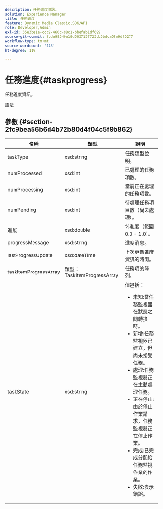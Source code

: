 ```yaml
---
description: 任務進度資訊。
solution: Experience Manager
title: 任務進度
feature: Dynamic Media Classic,SDK/API
role: Developer,Admin
exl-id: 35e3be1e-ccc2-460c-98c1-bbefab1df699
source-git-commit: fcda99340a18d5037157723bb3bdca5fa9df3277
workflow-type: tm+mt
source-wordcount: '143'
ht-degree: 11%

---
```


# 任務進度{#taskprogress}

任務進度資訊。

語法

## 參數 {#section-2fc9bea56b6d4b72b80d4f04c5f9b862}

<table id="table_04100BB8ABD84EF68B0A7CE3AD946414"> 
 <thead> 
  <tr> 
   <th colname="col1" class="entry"> 名稱 </th> 
   <th colname="col2" class="entry"> 類型 </th> 
   <th colname="col3" class="entry"> 說明 </th> 
  </tr> 
 </thead>
 <tbody> 
  <tr> 
   <td colname="col1"> <span class="codeph"> <span class="varname"> taskType</span> </span> </td> 
   <td colname="col2"> <span class="codeph"> xsd:string</span> </td> 
   <td colname="col3"> 任務類型說明。 </td> 
  </tr> 
  <tr> 
   <td colname="col1"> <span class="codeph"> <span class="varname"> numProcessed</span> </span> </td> 
   <td colname="col2"> <span class="codeph"> xsd:int</span> </td> 
   <td colname="col3"> 已處理的任務項數。 </td> 
  </tr> 
  <tr> 
   <td colname="col1"> <span class="codeph"> <span class="varname"> numProcessing</span> </span> </td> 
   <td colname="col2"> <span class="codeph"> xsd:int</span> </td> 
   <td colname="col3"> 當前正在處理的任務項數。 </td> 
  </tr> 
  <tr> 
   <td colname="col1"> <span class="codeph"> <span class="varname"> numPending</span> </span> </td> 
   <td colname="col2"> <span class="codeph"> xsd:int</span> </td> 
   <td colname="col3"> 待處理任務項目數（尚未處理）。 </td> 
  </tr> 
  <tr> 
   <td colname="col1"> <span class="codeph"> <span class="varname"> 進展</span> </span> </td> 
   <td colname="col2"> <span class="codeph"> xsd:double</span> </td> 
   <td colname="col3"> %進度（範圍0.0 - 1.0）。 </td> 
  </tr> 
  <tr> 
   <td colname="col1"> <span class="codeph"> <span class="varname"> progressMessage</span> </span> </td> 
   <td colname="col2"> <span class="codeph"> xsd:string</span> </td> 
   <td colname="col3"> 進度消息。 </td> 
  </tr> 
  <tr> 
   <td colname="col1"> <span class="codeph"> <span class="varname"> lastProgressUpdate</span> </span> </td> 
   <td colname="col2"> <span class="codeph"> xsd:dateTime</span> </td> 
   <td colname="col3"> 上次更新進度資訊的時間。 </td> 
  </tr> 
  <tr> 
   <td colname="col1"> <span class="codeph"> <span class="varname"> taskItemProgressArray</span> </span> </td> 
   <td colname="col2"> <span class="codeph"> 類型：TaskItemProgressArray</span> </td> 
   <td colname="col3"> 任務項的陣列。 </td> 
  </tr> 
  <tr> 
   <td colname="col1"> <span class="codeph"> <span class="varname"> taskState</span> </span> </td> 
   <td colname="col2"> <span class="codeph"> xsd:string</span> </td> 
   <td colname="col3">值包括： 
    <ul id="ul_BD00DC855B1D42748204E8BCA81FD4BF">
     <li id="li_01FE691763B3465DBF3402E7CDEA50C3"><span class="codeph"> 未知</span>:當任務監視器在狀態之間轉換時。 </li>
     <li id="li_AA2D1F9ADDE84B54A85C7E7830D3A0C9"><span class="codeph"> 新增</span>:任務監視器已建立，但尚未接受任務。 </li>
     <li id="li_76D667D21BDF4FADA6A266A7EB4DC6EE"><span class="codeph"> 處理</span>:任務監視器正在主動處理任務。 </li>
     <li id="li_3813B2178D7143DEB91804A6C5FF3902"><span class="codeph"> 正在停止</span>:由於停止作業請求，任務監視器正在停止作業。 </li>
     <li id="li_41C2E774FC504B58BD6736119AE9C0AE"><span class="codeph"> 完成</span>:已完成分配給任務監視作業的作業。 </li>
     <li id="li_EB2322BB11314B97998D467F4620ED2E"><span class="codeph"> 失敗</span>:表示錯誤。 </li>
    </ul></td> 
  </tr> 
 </tbody> 
</table>
